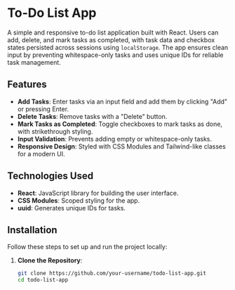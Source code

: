 # To-Do List App

A simple and responsive to-do list application built with React. Users can add, delete, and mark tasks as completed, with task data and checkbox states persisted across sessions using `localStorage`. The app ensures clean input by preventing whitespace-only tasks and uses unique IDs for reliable task management.

## Features
- **Add Tasks**: Enter tasks via an input field and add them by clicking "Add" or pressing Enter.
- **Delete Tasks**: Remove tasks with a "Delete" button.
- **Mark Tasks as Completed**: Toggle checkboxes to mark tasks as done, with strikethrough styling.
- **Input Validation**: Prevents adding empty or whitespace-only tasks.
- **Responsive Design**: Styled with CSS Modules and Tailwind-like classes for a modern UI.

## Technologies Used
- **React**: JavaScript library for building the user interface.
- **CSS Modules**: Scoped styling for the app.
- **uuid**: Generates unique IDs for tasks.
 
## Installation
Follow these steps to set up and run the project locally:

1. **Clone the Repository**:
   ```bash
   git clone https://github.com/your-username/todo-list-app.git
   cd todo-list-app